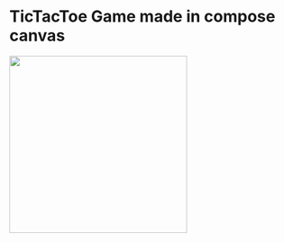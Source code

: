# TicTacToe Game made in compose canvas


<img src="https://user-images.githubusercontent.com/16981140/163891116-50c8de22-2765-4c84-ba0f-05ae8d7964cd.png" width="315"/>
